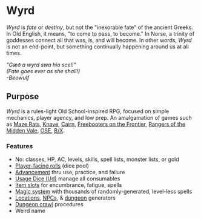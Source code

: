 # Wyrd

*Wyrd* is *fate* or *destiny*, but not the "inexorable fate" of the ancient Greeks. In Old English, it means, "to come to pass, to become." In Norse, a trinity of goddesses connect all that was, is, and will become. In other words, *Wyrd* is not an end-point, but something continually happening around us at all times.

*"Gæð a wyrd swa hio scel!"*  
*(Fate goes ever as she shall!)*  
*-Beowulf*

## Purpose

*Wyrd* is a rules-light Old School-inspired RPG, focused on simple mechanics, player agency, and low prep. An amalgamation of games such as [Maze Rats](https://www.drivethrurpg.com/product/197158/Maze-Rats), [Knave](https://www.drivethrurpg.com/product/250888/Knave), [Cairn](https://yochaigal.itch.io/cairn), [Freebooters on the Frontier](https://www.drivethrurpg.com/product/157011/Freebooters-on-the-Frontier), [Rangers of the Midden Vale](https://www.drivethrurpg.com/product/365813/Rangers-of-the-Midden-Vale), [OSE](https://necroticgnome.com/), [B/X](https://www.drivethrurpg.com/product/110274/DD-Basic-Set-Rulebook-B-X-ed-Basic).

### Features

- No: classes, HP, AC, levels, skills, spell lists, monster lists, or gold
- [Player-facing rolls](getting-wyrd.md#rolling-the-dice) (dice pool)
- [Advancement](getting-wyrd.md#advancement) thru use, practice, and failure
- [Usage Dice (Ud)](getting-wyrd.md#usage-dice) manage all consumables
- [Item slots](getting-wyrd.md#item-slots) for encumbrance, fatigue, spells
- [Magic system](magic.md) with thousands of randomly-generated, level-less spells
- [Locations](the-world.md), [NPCs](the-folken.md), & [dungeon](the-crawl.md) generators
- [Dungeon crawl](the-crawl.md) procedures
- Weird name
